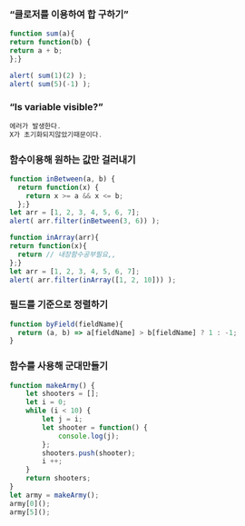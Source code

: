 ### “클로저를 이용하여 합 구하기”
```javascript
function sum(a){
return function(b) {
return a + b; 
};}

alert( sum(1)(2) );
alert( sum(5)(-1) );
```

### “Is variable visible?”
```javascript
에러가 발생한다.
X가 초기화되지않았기때문이다.
```

### 함수이용해 원하는 값만 걸러내기
```javascript
function inBetween(a, b) {
  return function(x) {
    return x >= a && x <= b;
  };}
let arr = [1, 2, 3, 4, 5, 6, 7];
alert( arr.filter(inBetween(3, 6)) );

function inArray(arr){
return function(x){
  return // 내장함수공부필요,,
};}
let arr = [1, 2, 3, 4, 5, 6, 7];
alert( arr.filter(inArray([1, 2, 10])) );
```

### 필드를 기준으로 정렬하기
```javascript
function byField(fieldName){
  return (a, b) => a[fieldName] > b[fieldName] ? 1 : -1;
}
```
### 함수를 사용해 군대만들기
```javascript
function makeArmy() {
    let shooters = []; 
    let i = 0;
    while (i < 10) {
        let j = i;
        let shooter = function() {
            console.log(j);
        };
        shooters.push(shooter);
        i ++;
    }
    return shooters;
}
let army = makeArmy();
army[0](); 
army[5](); 
```
